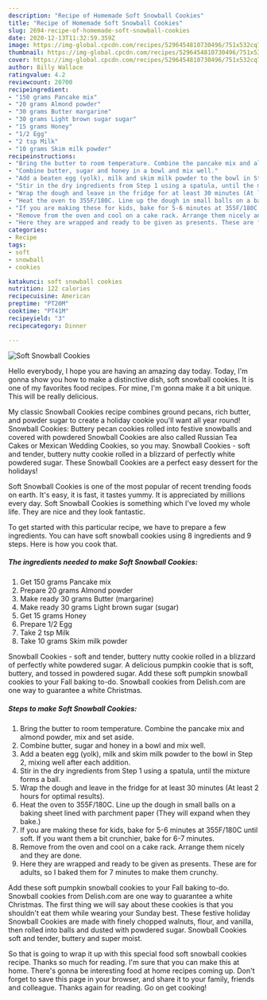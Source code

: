 ```yaml
---
description: "Recipe of Homemade Soft Snowball Cookies"
title: "Recipe of Homemade Soft Snowball Cookies"
slug: 2694-recipe-of-homemade-soft-snowball-cookies
date: 2020-12-13T11:32:59.359Z
image: https://img-global.cpcdn.com/recipes/5296454810730496/751x532cq70/soft-snowball-cookies-recipe-main-photo.jpg
thumbnail: https://img-global.cpcdn.com/recipes/5296454810730496/751x532cq70/soft-snowball-cookies-recipe-main-photo.jpg
cover: https://img-global.cpcdn.com/recipes/5296454810730496/751x532cq70/soft-snowball-cookies-recipe-main-photo.jpg
author: Billy Wallace
ratingvalue: 4.2
reviewcount: 20700
recipeingredient:
- "150 grams Pancake mix"
- "20 grams Almond powder"
- "30 grams Butter margarine"
- "30 grams Light brown sugar sugar"
- "15 grams Honey"
- "1/2 Egg"
- "2 tsp Milk"
- "10 grams Skim milk powder"
recipeinstructions:
- "Bring the butter to room temperature. Combine the pancake mix and almond powder, mix and set aside."
- "Combine butter, sugar and honey in a bowl and mix well."
- "Add a beaten egg (yolk), milk and skim milk powder to the bowl in Step 2, mixing well after each addition."
- "Stir in the dry ingredients from Step 1 using a spatula, until the mixture forms a ball."
- "Wrap the dough and leave in the fridge for at least 30 minutes (At least 2 hours for optimal results)."
- "Heat the oven to 355F/180C. Line up the dough in small balls on a baking sheet lined with parchment paper (They will expand when they bake.)"
- "If you are making these for kids, bake for 5-6 minutes at 355F/180C until soft. If you want them a bit crunchier, bake for 6-7 minutes."
- "Remove from the oven and cool on a cake rack. Arrange them nicely and they are done."
- "Here they are wrapped and ready to be given as presents. These are for adults, so I baked them for 7 minutes to make them crunchy."
categories:
- Recipe
tags:
- soft
- snowball
- cookies

katakunci: soft snowball cookies 
nutrition: 122 calories
recipecuisine: American
preptime: "PT20M"
cooktime: "PT41M"
recipeyield: "3"
recipecategory: Dinner

---
```



![Soft Snowball Cookies](https://img-global.cpcdn.com/recipes/5296454810730496/751x532cq70/soft-snowball-cookies-recipe-main-photo.jpg)

Hello everybody, I hope you are having an amazing day today. Today, I'm gonna show you how to make a distinctive dish, soft snowball cookies. It is one of my favorites food recipes. For mine, I'm gonna make it a bit unique. This will be really delicious.

My classic Snowball Cookies recipe combines ground pecans, rich butter, and powder sugar to create a holiday cookie you&#39;ll want all year round! Snowball Cookies: Buttery pecan cookies rolled into festive snowballs and covered with powdered Snowball Cookies are also called Russian Tea Cakes or Mexican Wedding Cookies, so you may. Snowball Cookies - soft and tender, buttery nutty cookie rolled in a blizzard of perfectly white powdered sugar. These Snowball Cookies are a perfect easy dessert for the holidays!

Soft Snowball Cookies is one of the most popular of recent trending foods on earth. It's easy, it is fast, it tastes yummy. It is appreciated by millions every day. Soft Snowball Cookies is something which I've loved my whole life. They are nice and they look fantastic.


To get started with this particular recipe, we have to prepare a few ingredients. You can have soft snowball cookies using 8 ingredients and 9 steps. Here is how you cook that.

<!--inarticleads1-->

##### The ingredients needed to make Soft Snowball Cookies:

1. Get 150 grams Pancake mix
1. Prepare 20 grams Almond powder
1. Make ready 30 grams Butter (margarine)
1. Make ready 30 grams Light brown sugar (sugar)
1. Get 15 grams Honey
1. Prepare 1/2 Egg
1. Take 2 tsp Milk
1. Take 10 grams Skim milk powder


Snowball Cookies - soft and tender, buttery nutty cookie rolled in a blizzard of perfectly white powdered sugar. A delicious pumpkin cookie that is soft, buttery, and tossed in powdered sugar. Add these soft pumpkin snowball cookies to your Fall baking to-do. Snowball cookies from Delish.com are one way to guarantee a white Christmas. 

<!--inarticleads2-->

##### Steps to make Soft Snowball Cookies:

1. Bring the butter to room temperature. Combine the pancake mix and almond powder, mix and set aside.
1. Combine butter, sugar and honey in a bowl and mix well.
1. Add a beaten egg (yolk), milk and skim milk powder to the bowl in Step 2, mixing well after each addition.
1. Stir in the dry ingredients from Step 1 using a spatula, until the mixture forms a ball.
1. Wrap the dough and leave in the fridge for at least 30 minutes (At least 2 hours for optimal results).
1. Heat the oven to 355F/180C. Line up the dough in small balls on a baking sheet lined with parchment paper (They will expand when they bake.)
1. If you are making these for kids, bake for 5-6 minutes at 355F/180C until soft. If you want them a bit crunchier, bake for 6-7 minutes.
1. Remove from the oven and cool on a cake rack. Arrange them nicely and they are done.
1. Here they are wrapped and ready to be given as presents. These are for adults, so I baked them for 7 minutes to make them crunchy.


Add these soft pumpkin snowball cookies to your Fall baking to-do. Snowball cookies from Delish.com are one way to guarantee a white Christmas. The first thing we will say about these cookies is that you shouldn&#39;t eat them while wearing your Sunday best. These festive holiday Snowball Cookies are made with finely chopped walnuts, flour, and vanilla, then rolled into balls and dusted with powdered sugar. Snowball Cookies soft and tender, buttery and super moist. 

So that is going to wrap it up with this special food soft snowball cookies recipe. Thanks so much for reading. I'm sure that you can make this at home. There's gonna be interesting food at home recipes coming up. Don't forget to save this page in your browser, and share it to your family, friends and colleague. Thanks again for reading. Go on get cooking!
